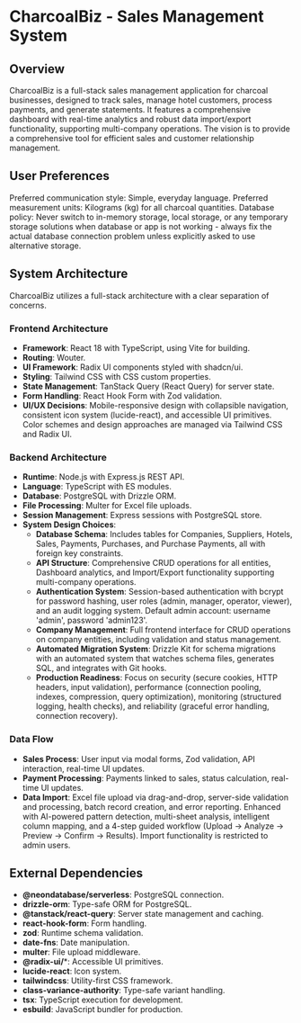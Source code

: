# CharcoalBiz - Sales Management System

## Overview
CharcoalBiz is a full-stack sales management application for charcoal businesses, designed to track sales, manage hotel customers, process payments, and generate statements. It features a comprehensive dashboard with real-time analytics and robust data import/export functionality, supporting multi-company operations. The vision is to provide a comprehensive tool for efficient sales and customer relationship management.

## User Preferences
Preferred communication style: Simple, everyday language.
Preferred measurement units: Kilograms (kg) for all charcoal quantities.
Database policy: Never switch to in-memory storage, local storage, or any temporary storage solutions when database or app is not working - always fix the actual database connection problem unless explicitly asked to use alternative storage.

## System Architecture
CharcoalBiz utilizes a full-stack architecture with a clear separation of concerns.

### Frontend Architecture
- **Framework**: React 18 with TypeScript, using Vite for building.
- **Routing**: Wouter.
- **UI Framework**: Radix UI components styled with shadcn/ui.
- **Styling**: Tailwind CSS with CSS custom properties.
- **State Management**: TanStack Query (React Query) for server state.
- **Form Handling**: React Hook Form with Zod validation.
- **UI/UX Decisions**: Mobile-responsive design with collapsible navigation, consistent icon system (lucide-react), and accessible UI primitives. Color schemes and design approaches are managed via Tailwind CSS and Radix UI.

### Backend Architecture
- **Runtime**: Node.js with Express.js REST API.
- **Language**: TypeScript with ES modules.
- **Database**: PostgreSQL with Drizzle ORM.
- **File Processing**: Multer for Excel file uploads.
- **Session Management**: Express sessions with PostgreSQL store.
- **System Design Choices**:
    - **Database Schema**: Includes tables for Companies, Suppliers, Hotels, Sales, Payments, Purchases, and Purchase Payments, all with foreign key constraints.
    - **API Structure**: Comprehensive CRUD operations for all entities, Dashboard analytics, and Import/Export functionality supporting multi-company operations.
    - **Authentication System**: Session-based authentication with bcrypt for password hashing, user roles (admin, manager, operator, viewer), and an audit logging system. Default admin account: username 'admin', password 'admin123'.
    - **Company Management**: Full frontend interface for CRUD operations on company entities, including validation and status management.
    - **Automated Migration System**: Drizzle Kit for schema migrations with an automated system that watches schema files, generates SQL, and integrates with Git hooks.
    - **Production Readiness**: Focus on security (secure cookies, HTTP headers, input validation), performance (connection pooling, indexes, compression, query optimization), monitoring (structured logging, health checks), and reliability (graceful error handling, connection recovery).

### Data Flow
- **Sales Process**: User input via modal forms, Zod validation, API interaction, real-time UI updates.
- **Payment Processing**: Payments linked to sales, status calculation, real-time UI updates.
- **Data Import**: Excel file upload via drag-and-drop, server-side validation and processing, batch record creation, and error reporting. Enhanced with AI-powered pattern detection, multi-sheet analysis, intelligent column mapping, and a 4-step guided workflow (Upload → Analyze → Preview → Confirm → Results). Import functionality is restricted to admin users.

## External Dependencies
- **@neondatabase/serverless**: PostgreSQL connection.
- **drizzle-orm**: Type-safe ORM for PostgreSQL.
- **@tanstack/react-query**: Server state management and caching.
- **react-hook-form**: Form handling.
- **zod**: Runtime schema validation.
- **date-fns**: Date manipulation.
- **multer**: File upload middleware.
- **@radix-ui/***: Accessible UI primitives.
- **lucide-react**: Icon system.
- **tailwindcss**: Utility-first CSS framework.
- **class-variance-authority**: Type-safe variant handling.
- **tsx**: TypeScript execution for development.
- **esbuild**: JavaScript bundler for production.